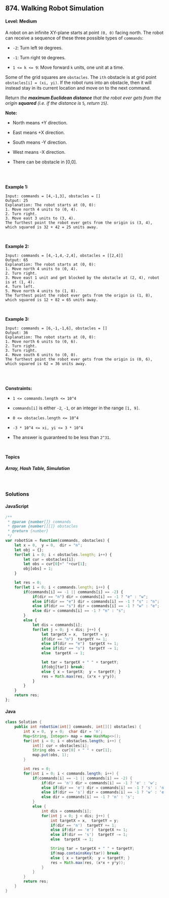 ## 874. Walking Robot Simulation
#### Level: Medium


A robot on an infinite XY-plane starts at point `(0, 0)` facing north. The robot can receive a sequence of these three possible types of `commands`:

- `-2`: Turn left `90` degrees.

- `-1`: Turn right `90` degrees.

- `1 <= k <= 9`: Move forward `k` units, one unit at a time.

Some of the grid squares are `obstacles`. The `ith` obstacle is at grid point `obstacles[i] = (xi, yi)`. If the robot runs into an obstacle, then it will instead stay in its current location and move on to the next command.

Return *the **maximum Euclidean distance** that the robot ever gets from the origin **squared** (i.e. if the distance is* `5`*, return* `25`*).*

**Note:**

- North means +Y direction.

- East means +X direction.

- South means -Y direction.

- West means -X direction.

- There can be obstacle in [0,0].

<br><br>


**Example 1:** 

<!-- <img src="https://assets.leetcode.com/uploads/2020/01/09/sample_1_1684.png" width="560px"/>  <br>   -->

```
Input: commands = [4,-1,3], obstacles = []
Output: 25
Explanation: The robot starts at (0, 0):
1. Move north 4 units to (0, 4).
2. Turn right.
3. Move east 3 units to (3, 4).
The furthest point the robot ever gets from the origin is (3, 4), which squared is 32 + 42 = 25 units away.
```

<br> 


**Example 2:**

<!-- <img src="https://assets.leetcode.com/uploads/2020/01/09/sample_2_1684.png" width="420px"/>  <br>   -->

```
Input: commands = [4,-1,4,-2,4], obstacles = [[2,4]]
Output: 65
Explanation: The robot starts at (0, 0):
1. Move north 4 units to (0, 4).
2. Turn right.
3. Move east 1 unit and get blocked by the obstacle at (2, 4), robot is at (1, 4).
4. Turn left.
5. Move north 4 units to (1, 8).
The furthest point the robot ever gets from the origin is (1, 8), which squared is 12 + 82 = 65 units away.
```

<br>


**Example 3:**

<!-- <img src="https://assets.leetcode.com/uploads/2020/01/15/sample_3_1684.png" width="540px"/>  <br>   -->

```
Input: commands = [6,-1,-1,6], obstacles = []
Output: 36
Explanation: The robot starts at (0, 0):
1. Move north 6 units to (0, 6).
2. Turn right.
3. Turn right.
4. Move south 6 units to (0, 0).
The furthest point the robot ever gets from the origin is (0, 6), which squared is 62 = 36 units away.
```

<br>


<br>

**Constraints:**

- `1 <= commands.length <= 10^4`

- `commands[i]` is either `-2`, `-1`, or an integer in the range `[1, 9]`.

- `0 <= obstacles.length <= 10^4`

- `-3 * 10^4 <= xi, yi <= 3 * 10^4`

- The answer is guaranteed to be less than `2^31`.  


<br>

**Topics** 

##### Array, Hash Table, Simulation


<br>

### Solutions

#### JavaScript
```javascript
/**
 * @param {number[]} commands
 * @param {number[][]} obstacles
 * @return {number}
 */
var robotSim = function(commands, obstacles) {
    let x = 0,  y = 0,  dir = "n";
    let obj = {};
    for(let i = 0; i < obstacles.length; i++) {
        let cur = obstacles[i];
        let obs = cur[0]+" "+cur[1];
        obj[obs] = 1; 
    }

    let res = 0;
    for(let i = 0; i < commands.length; i++) {
        if(commands[i] == -1 || commands[i] == -2) {
            if(dir == "n") dir = commands[i] == -1 ? "e" : "w";
            else if(dir == "e") dir = commands[i] == -1 ? "s" : "n";
            else if(dir == "s") dir = commands[i] == -1 ? "w" : "e";
            else dir = commands[i] == -1 ? "n" : "s";
        }
        else {
            let dis = commands[i];
            for(let j = 0; j < dis; j++) {
                let targetX = x,  targetY = y;
                if(dir == "n")  targetY += 1;
                else if(dir == "e")  targetX += 1;
                else if(dir == "s")  targetY -= 1;
                else  targetX -= 1;

                let tar = targetX + " " + targetY;
                if(obj[tar]) break;
                else { x = targetX;  y = targetY; }
                res = Math.max(res, (x*x + y*y));
            }
        }
    }
    return res;
};
```

#### Java
```java
class Solution {
    public int robotSim(int[] commands, int[][] obstacles) {
        int x = 0,  y = 0;  char dir = 'n';
        Map<String, Integer> map = new HashMap<>();
        for(int i = 0; i < obstacles.length; i++) {
            int[] cur = obstacles[i];
            String obs = cur[0] + " " + cur[1];
            map.put(obs, 1); 
        }

        int res = 0;
        for(int i = 0; i < commands.length; i++) {
            if(commands[i] == -1 || commands[i] == -2) {
                if(dir == 'n') dir = commands[i] == -1 ? 'e' : 'w';
                else if(dir == 'e') dir = commands[i] == -1 ? 's' : 'n';
                else if(dir == 's') dir = commands[i] == -1 ? 'w' : 'e';
                else dir = commands[i] == -1 ? 'n' : 's';
            }
            else {
                int dis = commands[i];
                for(int j = 0; j < dis; j++) {
                    int targetX = x,  targetY = y;
                    if(dir == 'n')  targetY += 1;
                    else if(dir == 'e')  targetX += 1;
                    else if(dir == 's')  targetY -= 1;
                    else  targetX -= 1;

                    String tar = targetX + " " + targetY;
                    if(map.containsKey(tar)) break;
                    else { x = targetX;  y = targetY; }
                    res = Math.max(res, (x*x + y*y));
                }
            }
        }
        return res;    
    }
}
```
